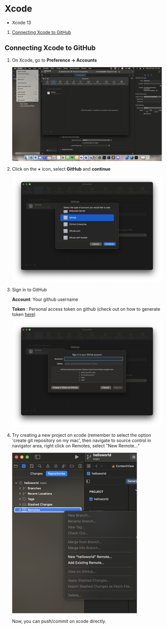 # Xcode
- Xcode 13
1. [Connecting Xcode to GitHub](#connecting-xcode-to-github)

## Connecting Xcode to GitHub
1. On Xcode, go to **Preference -> Accounts**

    <img src="Media/Screen%20Shot%202022-08-24%20at%209.41.53%20AM.png" width = "900">

2. Click on the **+** icon, select **GitHub** and **continue**

    <img src="Media/Screen%20Shot%202022-08-24%20at%209.40.01%20AM.png" width = "600">


3. Sign in to GitHub
   
   **Account**: Your github username
   
   **Token**  : Personal access token on github (check out on how to generate token [here](https://docs.github.com/en/enterprise-server@3.4/authentication/keeping-your-account-and-data-secure/creating-a-personal-access-token))

    <img src="Media/Screen%20Shot%202022-08-24%20at%209.40.13%20AM.png" width = "600">

4. Try creating a new project on xcode (remember to select the option 'create git repository on my mac', then navigate to source control in navigator area, right click on Remotes, select "New <projectname> Remote..."

    <img src="Media/Screen%20Shot%202022-08-24%20at%2010.04.14%20AM.png" width = "400">

    Now, you can push/commit on xcode directly.
